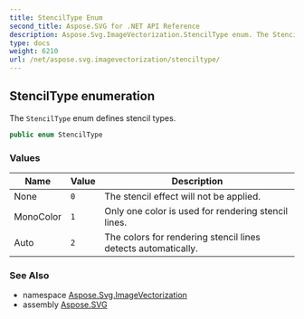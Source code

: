 ```yaml
---
title: StencilType Enum
second_title: Aspose.SVG for .NET API Reference
description: Aspose.Svg.ImageVectorization.StencilType enum. The StencilType enum defines stencil types
type: docs
weight: 6210
url: /net/aspose.svg.imagevectorization/stenciltype/
---
```

## StencilType enumeration

The `StencilType` enum defines stencil types.

```csharp
public enum StencilType
```

### Values

| Name | Value | Description |
| --- | --- | --- |
| None | `0` | The stencil effect will not be applied. |
| MonoColor | `1` | Only one color is used for rendering stencil lines. |
| Auto | `2` | The colors for rendering stencil lines detects automatically. |

### See Also

* namespace [Aspose.Svg.ImageVectorization](../../aspose.svg.imagevectorization/)
* assembly [Aspose.SVG](../../)
